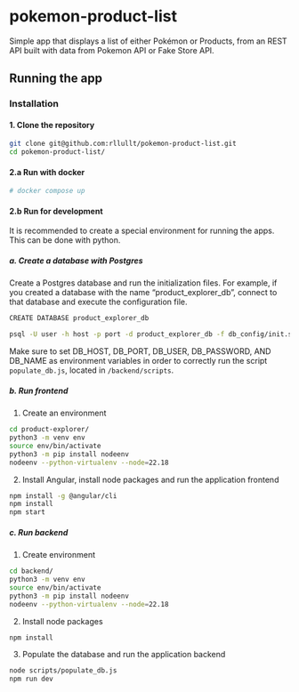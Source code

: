 # pokemon-product-list
Simple app that displays a list of either Pokémon or Products, from an REST API built with data from Pokemon API or Fake Store API.

## Running the app

### Installation

#### 1. Clone the repository

```bash
git clone git@github.com:rllullt/pokemon-product-list.git
cd pokemon-product-list/
```

#### 2.a Run with docker

```bash
# docker compose up
```

#### 2.b Run for development

It is recommended to create a special environment for running the apps.
This can be done with python.

##### a. Create a database with Postgres

Create a Postgres database and run the initialization files.
For example, if you created a database with the name “product_explorer_db”, connect to that database and execute the configuration file.

```bash
CREATE DATABASE product_explorer_db
```

```bash
psql -U user -h host -p port -d product_explorer_db -f db_config/init.sql
```

Make sure to set DB_HOST, DB_PORT, DB_USER, DB_PASSWORD, AND DB_NAME as environment variables in order to correctly run the script `populate_db.js`, located in `/backend/scripts`.

##### b. Run frontend

1. Create an environment
```bash
cd product-explorer/
python3 -m venv env
source env/bin/activate
python3 -m pip install nodeenv
nodeenv --python-virtualenv --node=22.18
```

2. Install Angular, install node packages and run the application frontend
```bash
npm install -g @angular/cli
npm install
npm start
```

##### c. Run backend

1. Create environment
```bash
cd backend/
python3 -m venv env
source env/bin/activate
python3 -m pip install nodeenv
nodeenv --python-virtualenv --node=22.18
```

2. Install node packages
```bash
npm install
```

3. Populate the database and run the application backend
```bash
node scripts/populate_db.js
npm run dev
```
